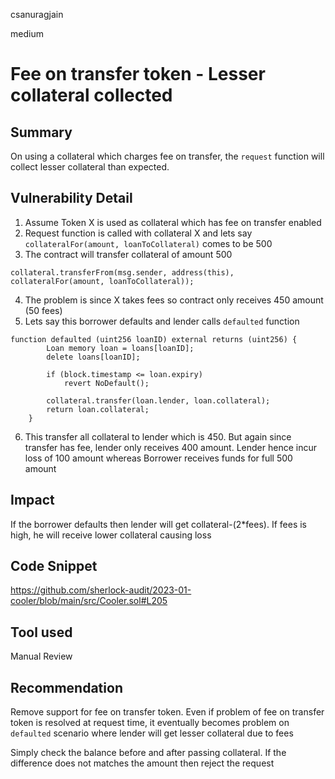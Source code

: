 csanuragjain

medium

# Fee on transfer token - Lesser collateral collected

## Summary
On using a collateral which charges fee on transfer, the `request` function will collect lesser collateral than expected. 

## Vulnerability Detail
1. Assume Token X is used as collateral which has fee on transfer enabled
2. Request function is called with collateral X and lets say `collateralFor(amount, loanToCollateral)` comes to be 500
3. The contract will transfer collateral of amount 500

```solidity
collateral.transferFrom(msg.sender, address(this), collateralFor(amount, loanToCollateral));
``` 

4. The problem is since X takes fees so contract only receives 450 amount (50 fees)
5. Lets say this borrower defaults and lender calls `defaulted` function

```solidity
function defaulted (uint256 loanID) external returns (uint256) {
        Loan memory loan = loans[loanID];
        delete loans[loanID];

        if (block.timestamp <= loan.expiry) 
            revert NoDefault();

        collateral.transfer(loan.lender, loan.collateral);
        return loan.collateral;
    }
```

6. This transfer all collateral to lender which is 450. But again since transfer has fee, lender only receives 400 amount. Lender hence incur loss of 100 amount whereas Borrower receives funds for full 500 amount

## Impact
If the borrower defaults then lender will get collateral-(2*fees). If fees is high, he will receive lower collateral causing loss

## Code Snippet
https://github.com/sherlock-audit/2023-01-cooler/blob/main/src/Cooler.sol#L205

## Tool used
Manual Review

## Recommendation
Remove support for fee on transfer token. Even if problem of fee on transfer token is resolved at request time, it eventually becomes problem on `defaulted` scenario where lender will get lesser collateral due to fees

Simply check the balance before and after passing collateral. If the difference does not matches the amount then reject the request